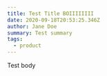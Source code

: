 ```yaml
---
title: Test Title BOIIIIIIII
date: 2020-09-18T20:53:25.346Z
author: Jane Doe
summary: Test summary
tags:
  - product
---
```

Test body